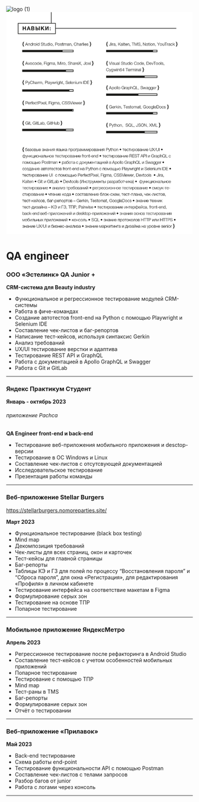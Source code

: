 ![logo (1)](https://github.com/VeraPoArt/QA-engineer-Yandex.Practicum/blob/89847114dde317aae01a837e1a460616f0fe8d65/project%2001/76625237635527.5746e93adbb1b.jpg)
![logo (2)](https://github.com/VeraPoArt/QA_engineer/blob/main/%D1%80%D0%B5%D0%B7%D1%8E%D0%BC%D0%B5%20%D1%8D%D1%81%D1%82%D0%B5%D0%BB%D0%B8%D0%BD%D0%BA%20777-02.jpg)
# QA engineer

### ООО «Эстелинк»   QA Junior +
**CRM-система для Beauty industry**
- Функциональное и регрессионное тестирование модулей CRM-системы
- Работа в фиче-командах
- Создание автотестов front-end на Python с помощью Playwright и Selenium IDE
- Составление чек-листов и баг-репортов
- Написание тест-кейсов, используя синтаксис Gerkin
- Анализ требований
- UX/UI тестирование верстки и адаптива
- Тестирование REST API и GraphQL
- Работа с документацией в Apollo GraphQL и Swagger
- Работа с Git и GitLab
---
### Яндекс Практикум   Студент

**Январь - октябрь 2023**
###### *приложение  Pachca*
**QA Engineer front-end и back-end**
- Тестирование веб-приложения
мобильного приложения и desctop-версии
- Тестирование в ОС Windows и Linux
- Составление чек-листов с отсутсвующей документацией
- Исследовательское тестирование
- Презентация работы команды 
---
### Веб-приложение Stellar Burgers 
https://stellarburgers.nomoreparties.site/

**Март 2023**
- Функциональное тестирование (black box testing)
- Mind map
- Декомпозиция требований
- Чек-листы для всех страниц, окон и карточек
- Тест-кейсы для главной страницы
- Баг-репорты
- Таблицы КЭ и ГЗ для полей по процессу “Восстановления пароля” и “Сброса пароля”, для окна «Регистрация», для редактирования «Профиля» в личном кабинете
- Тестирование интерфейса на соответствие макетам в Figma
- Формулирование серых зон
- Тестирование на основе ТПР
- Попарное тестирование
---
### Мобильное приложение ЯндексМетро 
**Апрель 2023**
- Регрессионное тестирование после рефакторинга в Android Studio
- Составление тест-кейсов с учетом особенностей мобильных приложений
- Попарное тестирование
- Тестирование с помощью ТПР
- Mind map
- Тест-раны в TMS
- Баг-репорты
- Формулирование серых зон
- Отчёт о тестировании
---
### Веб-приложение «Прилавок» 
**Май 2023**
- Back-end тестирование
- Схема работы end-point
- Тестирование функциональности API с помощью Postman
- Составление чек-листов с телами запросов
- Разбор багов от junior
- Работа с логами через консоль
---

